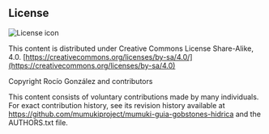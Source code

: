 ## License
![License icon](https://licensebuttons.net/l/by-sa/3.0/88x31.png)

This content is distributed under Creative Commons License Share-Alike, 4.0. [https://creativecommons.org/licenses/by-sa/4.0/](https://creativecommons.org/licenses/by-sa/4.0)

Copyright Rocío González and contributors

This content consists of voluntary contributions made by many
individuals. For exact contribution history, see its revision history
available at https://github.com/mumukiproject/mumuki-guia-gobstones-hidrica and the AUTHORS.txt file.

